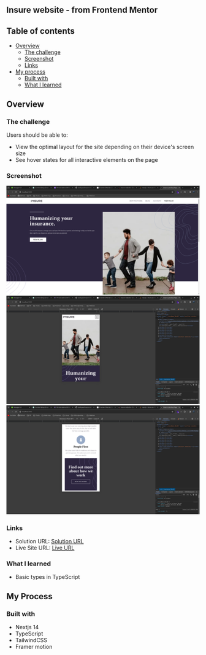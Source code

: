 ## Insure website - from Frontend Mentor

## Table of contents

- [Overview](#overview)
  - [The challenge](#the-challenge)
  - [Screenshot](#screenshot)
  - [Links](#links)
- [My process](#my-process)
  - [Built with](#built-with)
  - [What I learned](#what-i-learned)

## Overview

### The challenge

Users should be able to:

- View the optimal layout for the site depending on their device's screen size
- See hover states for all interactive elements on the page

### Screenshot

![Desktop Preview](./public/screenshot/insure-desktop.png "Desktop Preview")
![Mobile Preview](./public/screenshot/insure-mobile.png "Mobile Preview")
![Mobile Lower section](./public/screenshot/lower-section.png "Mobile Lower section")

### Links

- Solution URL: [Solution URL](https://github.com/sadiquex/insure-website)
- Live Site URL: [Live URL](https://insure-website-kh3rickcd-sadiquex.vercel.app/)

### What I learned

- Basic types in TypeScript

## My Process

### Built with

- Nextjs 14
- TypeScript
- TailwindCSS
- Framer motion
